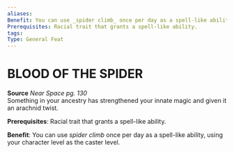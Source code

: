 ```yaml
---
aliases: 
Benefit: You can use _spider climb_ once per day as a spell-like ability, using your character level as the caster level.
Prerequisites: Racial trait that grants a spell-like ability.
tags: 
Type: General Feat
---
```

# BLOOD OF THE SPIDER
**Source** _Near Space pg. 130_  
Something in your ancestry has strengthened your innate magic and given it an arachnid twist.

**Prerequisites**: Racial trait that grants a spell-like ability.

**Benefit**: You can use _spider climb_ once per day as a spell-like ability, using your character level as the caster level.

